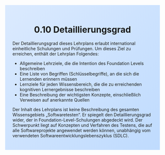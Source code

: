 <div class="rounded-lg border shadow-sm" style="background: linear-gradient(135deg,#DBEAFE 0%,#BFDBFE 100%); padding: 24px; border-color: #3B82F6">
<header style="margin-bottom:12px">
<h1 class="text-2xl font-bold text-gray-900">0.10 Detaillierungsgrad</h1>
</header>
<article class="prose max-w-none">
<p>Der Detaillierungsgrad dieses Lehrplans erlaubt international einheitliche Schulungen und Prüfungen. Um dieses Ziel zu erreichen, enthält der Lehrplan Folgendes:</p>
<ul>
<li>Allgemeine Lehrziele, die die Intention des Foundation Levels beschreiben</li>
<li>Eine Liste von Begriffen (Schlüsselbegriffe), an die sich die Lernenden erinnern müssen</li>
<li>Lernziele für jeden Wissensbereich, die die zu erreichenden kognitiven Lernergebnisse beschreiben</li>
<li>Eine Beschreibung der wichtigsten Konzepte, einschließlich Verweisen auf anerkannte Quellen</li>
</ul>
<p>Der Inhalt des Lehrplans ist keine Beschreibung des gesamten Wissensgebiets „Softwaretesten“. Er spiegelt den Detaillierungsgrad wider, der in Foundation-Level-Schulungen abgedeckt wird. Der Schwerpunkt liegt auf Konzepten und Verfahren des Testens, die auf alle Softwareprojekte angewendet werden können, unabhängig vom verwendeten Softwareentwicklungslebenszyklus (SDLC).</p>
</article>
</div>
